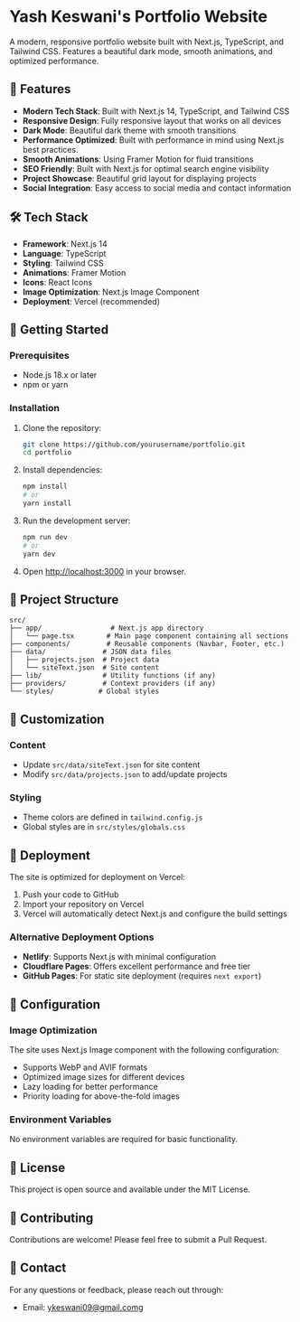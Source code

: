 # Yash Keswani's Portfolio Website

A modern, responsive portfolio website built with Next.js, TypeScript, and Tailwind CSS. Features a beautiful dark mode, smooth animations, and optimized performance.

## 🌟 Features

- **Modern Tech Stack**: Built with Next.js 14, TypeScript, and Tailwind CSS
- **Responsive Design**: Fully responsive layout that works on all devices
- **Dark Mode**: Beautiful dark theme with smooth transitions
- **Performance Optimized**: Built with performance in mind using Next.js best practices.
- **Smooth Animations**: Using Framer Motion for fluid transitions
- **SEO Friendly**: Built with Next.js for optimal search engine visibility
- **Project Showcase**: Beautiful grid layout for displaying projects
- **Social Integration**: Easy access to social media and contact information

## 🛠️ Tech Stack

- **Framework**: Next.js 14
- **Language**: TypeScript
- **Styling**: Tailwind CSS
- **Animations**: Framer Motion
- **Icons**: React Icons
- **Image Optimization**: Next.js Image Component
- **Deployment**: Vercel (recommended)

## 🚀 Getting Started

### Prerequisites

- Node.js 18.x or later
- npm or yarn

### Installation

1. Clone the repository:
   ```bash
   git clone https://github.com/yourusername/portfolio.git
   cd portfolio
   ```

2. Install dependencies:
   ```bash
   npm install
   # or
   yarn install
   ```

3. Run the development server:
   ```bash
   npm run dev
   # or
   yarn dev
   ```

4. Open [http://localhost:3000](http://localhost:3000) in your browser.

## 📁 Project Structure

```
src/
├── app/                 # Next.js app directory
│   └── page.tsx        # Main page component containing all sections
├── components/         # Reusable components (Navbar, Footer, etc.)
├── data/              # JSON data files
│   ├── projects.json  # Project data
│   └── siteText.json  # Site content
├── lib/               # Utility functions (if any)
├── providers/         # Context providers (if any)
└── styles/           # Global styles
```

## 🎨 Customization

### Content
- Update `src/data/siteText.json` for site content
- Modify `src/data/projects.json` to add/update projects

### Styling
- Theme colors are defined in `tailwind.config.js`
- Global styles are in `src/styles/globals.css`

## 🚀 Deployment

The site is optimized for deployment on Vercel:

1. Push your code to GitHub
2. Import your repository on Vercel
3. Vercel will automatically detect Next.js and configure the build settings

### Alternative Deployment Options

- **Netlify**: Supports Next.js with minimal configuration
- **Cloudflare Pages**: Offers excellent performance and free tier
- **GitHub Pages**: For static site deployment (requires `next export`)

## 🔧 Configuration

### Image Optimization
The site uses Next.js Image component with the following configuration:
- Supports WebP and AVIF formats
- Optimized image sizes for different devices
- Lazy loading for better performance
- Priority loading for above-the-fold images

### Environment Variables
No environment variables are required for basic functionality.

## 📝 License

This project is open source and available under the MIT License.

## 🤝 Contributing

Contributions are welcome! Please feel free to submit a Pull Request.

## 📧 Contact

For any questions or feedback, please reach out through:
- Email: [ykeswani09@gmail.com](mailto:patelneel504@gmail.com)g
